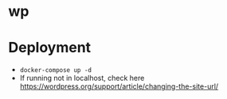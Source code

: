 # wp

# Deployment
- ```docker-compose up -d```
- If running not in localhost, check here https://wordpress.org/support/article/changing-the-site-url/
